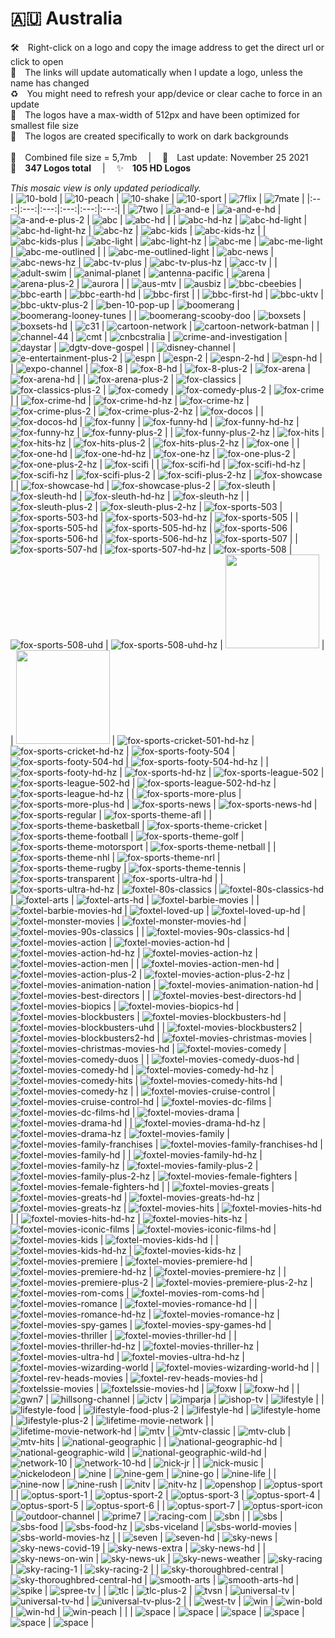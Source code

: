 🇦🇺 Australia
===============
🛠 Right-click on a logo and copy the image address to get the direct url or click to open  
🔗 The links will update automatically when I update a logo, unless the name has changed  
♻️ You might need to refresh your app/device or clear cache to force in an update  
📐 The logos have a max-width of 512px and have been optimized for smallest file size  
🖤 The logos are created specifically to work on dark backgrounds  
   
💾 Combined file size = 5,7mb  |  📅 Last update: November 25 2021  
🎨 __347 Logos total__  |  ✨ __105 HD Logos__
   
   
*This mosaic view is only updated periodically.*  
| ![10-bold] | ![10-peach] | ![10-shake] | ![10-sport] | ![7flix] | ![7mate] |
|:---:|:---:|:---:|:---:|:---:|:---:|
| ![7two] | ![a-and-e] | ![a-and-e-hd] | ![a-and-e-plus-2] | ![abc] | ![abc-hd] |
| ![abc-hd-hz] | ![abc-hd-light] | ![abc-hd-light-hz] | ![abc-hz] | ![abc-kids] | ![abc-kids-hz] |
| ![abc-kids-plus] | ![abc-light] | ![abc-light-hz] | ![abc-me] | ![abc-me-light] | ![abc-me-outlined] |
| ![abc-me-outlined-light] | ![abc-news] | ![abc-news-hz] | ![abc-tv-plus] | ![abc-tv-plus-hz] | ![acc-tv] |
| ![adult-swim] | ![animal-planet] | ![antenna-pacific] | ![arena] | ![arena-plus-2] | ![aurora] |
| ![aus-mtv] | ![ausbiz] | ![bbc-cbeebies] | ![bbc-earth] | ![bbc-earth-hd] | ![bbc-first] |
| ![bbc-first-hd] | ![bbc-uktv] | ![bbc-uktv-plus-2] | ![ben-10-pop-up] | ![boomerang] | ![boomerang-looney-tunes] |
| ![boomerang-scooby-doo] | ![boxsets] | ![boxsets-hd] | ![c31] | ![cartoon-network] | ![cartoon-network-batman] |
| ![channel-44] | ![cmt] | ![cnbcstralia] | ![crime-and-investigation] | ![daystar] | ![dgtv-dove-gospel] |
| ![disney-channel] | ![e-entertainment-plus-2] | ![espn] | ![espn-2] | ![espn-2-hd] | ![espn-hd] |
| ![expo-channel] | ![fox-8] | ![fox-8-hd] | ![fox-8-plus-2] | ![fox-arena] | ![fox-arena-hd] |
| ![fox-arena-plus-2] | ![fox-classics] | ![fox-classics-plus-2] | ![fox-comedy] | ![fox-comedy-plus-2] | ![fox-crime] |
| ![fox-crime-hd] | ![fox-crime-hd-hz] | ![fox-crime-hz] | ![fox-crime-plus-2] | ![fox-crime-plus-2-hz] | ![fox-docos] |
| ![fox-docos-hd] | ![fox-funny] | ![fox-funny-hd] | ![fox-funny-hd-hz] | ![fox-funny-hz] | ![fox-funny-plus-2] |
| ![fox-funny-plus-2-hz] | ![fox-hits] | ![fox-hits-hz] | ![fox-hits-plus-2] | ![fox-hits-plus-2-hz] | ![fox-one] |
| ![fox-one-hd] | ![fox-one-hd-hz] | ![fox-one-hz] | ![fox-one-plus-2] | ![fox-one-plus-2-hz] | ![fox-scifi] |
| ![fox-scifi-hd] | ![fox-scifi-hd-hz] | ![fox-scifi-hz] | ![fox-scifi-plus-2] | ![fox-scifi-plus-2-hz] | ![fox-showcase] |
| ![fox-showcase-hd] | ![fox-showcase-plus-2] | ![fox-sleuth] | ![fox-sleuth-hd] | ![fox-sleuth-hd-hz] | ![fox-sleuth-hz] |
| ![fox-sleuth-plus-2] | ![fox-sleuth-plus-2-hz] | ![fox-sports-503] | ![fox-sports-503-hd] | ![fox-sports-503-hd-hz] | ![fox-sports-505] |
| ![fox-sports-505-hd] | ![fox-sports-505-hd-hz] | ![fox-sports-506] | ![fox-sports-506-hd] | ![fox-sports-506-hd-hz] | ![fox-sports-507] |
| ![fox-sports-507-hd] | ![fox-sports-507-hd-hz] | ![fox-sports-508] | ![fox-sports-508-uhd] | ![fox-sports-508-uhd-hz] | <img src=https://raw.githubusercontent.com/cybertsotsi/tv/master/countries/australia/fox-sports-cricket-501-au.png height="150px"> |
| <img src=https://raw.githubusercontent.com/cybertsotsi/tv/master/countries/australia/fox-sports-cricket-501-hd-au.png height="150px"> | ![fox-sports-cricket-501-hd-hz] | ![fox-sports-cricket-hd-hz] | ![fox-sports-footy-504] | ![fox-sports-footy-504-hd] | ![fox-sports-footy-504-hd-hz] |
| ![fox-sports-footy-hd-hz] | ![fox-sports-hd-hz] | ![fox-sports-league-502] | ![fox-sports-league-502-hd] | ![fox-sports-league-502-hd-hz] | ![fox-sports-league-hd-hz] |
| ![fox-sports-more-plus] | ![fox-sports-more-plus-hd] | ![fox-sports-news] | ![fox-sports-news-hd] | ![fox-sports-regular] | ![fox-sports-theme-afl] |
| ![fox-sports-theme-basketball] | ![fox-sports-theme-cricket] | ![fox-sports-theme-football] | ![fox-sports-theme-golf] | ![fox-sports-theme-motorsport] | ![fox-sports-theme-netball] |
| ![fox-sports-theme-nhl] | ![fox-sports-theme-nrl] | ![fox-sports-theme-rugby] | ![fox-sports-theme-tennis] | ![fox-sports-transparent] | ![fox-sports-ultra-hd] |
| ![fox-sports-ultra-hd-hz] | ![foxtel-80s-classics] | ![foxtel-80s-classics-hd] | ![foxtel-arts] | ![foxtel-arts-hd] | ![foxtel-barbie-movies] |
| ![foxtel-barbie-movies-hd] | ![foxtel-loved-up] | ![foxtel-loved-up-hd] | ![foxtel-monster-movies] | ![foxtel-monster-movies-hd] | ![foxtel-movies-90s-classics] |
| ![foxtel-movies-90s-classics-hd] | ![foxtel-movies-action] | ![foxtel-movies-action-hd] | ![foxtel-movies-action-hd-hz] | ![foxtel-movies-action-hz] | ![foxtel-movies-action-men] |
| ![foxtel-movies-action-men-hd] | ![foxtel-movies-action-plus-2] | ![foxtel-movies-action-plus-2-hz] | ![foxtel-movies-animation-nation] | ![foxtel-movies-animation-nation-hd] | ![foxtel-movies-best-directors] |
| ![foxtel-movies-best-directors-hd] | ![foxtel-movies-biopics] | ![foxtel-movies-biopics-hd] | ![foxtel-movies-blockbusters] | ![foxtel-movies-blockbusters-hd] | ![foxtel-movies-blockbusters-uhd] |
| ![foxtel-movies-blockbusters2] | ![foxtel-movies-blockbusters2-hd] | ![foxtel-movies-christmas-movies] | ![foxtel-movies-christmas-movies-hd] | ![foxtel-movies-comedy] | ![foxtel-movies-comedy-duos] |
| ![foxtel-movies-comedy-duos-hd] | ![foxtel-movies-comedy-hd] | ![foxtel-movies-comedy-hd-hz] | ![foxtel-movies-comedy-hits] | ![foxtel-movies-comedy-hits-hd] | ![foxtel-movies-comedy-hz] |
| ![foxtel-movies-cruise-control] | ![foxtel-movies-cruise-control-hd] | ![foxtel-movies-dc-films] | ![foxtel-movies-dc-films-hd] | ![foxtel-movies-drama] | ![foxtel-movies-drama-hd] |
| ![foxtel-movies-drama-hd-hz] | ![foxtel-movies-drama-hz] | ![foxtel-movies-family] | ![foxtel-movies-family-franchises] | ![foxtel-movies-family-franchises-hd] | ![foxtel-movies-family-hd] |
| ![foxtel-movies-family-hd-hz] | ![foxtel-movies-family-hz] | ![foxtel-movies-family-plus-2] | ![foxtel-movies-family-plus-2-hz] | ![foxtel-movies-female-fighters] | ![foxtel-movies-female-fighters-hd] |
| ![foxtel-movies-greats] | ![foxtel-movies-greats-hd] | ![foxtel-movies-greats-hd-hz] | ![foxtel-movies-greats-hz] | ![foxtel-movies-hits] | ![foxtel-movies-hits-hd] |
| ![foxtel-movies-hits-hd-hz] | ![foxtel-movies-hits-hz] | ![foxtel-movies-iconic-films] | ![foxtel-movies-iconic-films-hd] | ![foxtel-movies-kids] | ![foxtel-movies-kids-hd] |
| ![foxtel-movies-kids-hd-hz] | ![foxtel-movies-kids-hz] | ![foxtel-movies-premiere] | ![foxtel-movies-premiere-hd] | ![foxtel-movies-premiere-hd-hz] | ![foxtel-movies-premiere-hz] |
| ![foxtel-movies-premiere-plus-2] | ![foxtel-movies-premiere-plus-2-hz] | ![foxtel-movies-rom-coms] | ![foxtel-movies-rom-coms-hd] | ![foxtel-movies-romance] | ![foxtel-movies-romance-hd] |
| ![foxtel-movies-romance-hd-hz] | ![foxtel-movies-romance-hz] | ![foxtel-movies-spy-games] | ![foxtel-movies-spy-games-hd] | ![foxtel-movies-thriller] | ![foxtel-movies-thriller-hd] |
| ![foxtel-movies-thriller-hd-hz] | ![foxtel-movies-thriller-hz] | ![foxtel-movies-ultra-hd] | ![foxtel-movies-ultra-hd-hz] | ![foxtel-movies-wizarding-world] | ![foxtel-movies-wizarding-world-hd] |
| ![foxtel-rev-heads-movies] | ![foxtel-rev-heads-movies-hd] | ![foxtelssie-movies] | ![foxtelssie-movies-hd] | ![foxw] | ![foxw-hd] |
| ![gwn7] | ![hillsong-channel] | ![ictv] | ![imparja] | ![ishop-tv] | ![lifestyle] |
| ![lifestyle-food] | ![lifestyle-food-plus-2] | ![lifestyle-hd] | ![lifestyle-home] | ![lifestyle-plus-2] | ![lifetime-movie-network] |
| ![lifetime-movie-network-hd] | ![mtv] | ![mtv-classic] | ![mtv-club] | ![mtv-hits] | ![national-geographic] |
| ![national-geographic-hd] | ![national-geographic-wild] | ![national-geographic-wild-hd] | ![network-10] | ![network-10-hd] | ![nick-jr] |
| ![nick-music] | ![nickelodeon] | ![nine] | ![nine-gem] | ![nine-go] | ![nine-life] |
| ![nine-now] | ![nine-rush] | ![nitv] | ![nitv-hz] | ![openshop] | ![optus-sport] |
| ![optus-sport-1] | ![optus-sport-2] | ![optus-sport-3] | ![optus-sport-4] | ![optus-sport-5] | ![optus-sport-6] |
| ![optus-sport-7] | ![optus-sport-icon] | ![outdoor-channel] | ![prime7] | ![racing-com] | ![sbn] |
| ![sbs] | ![sbs-food] | ![sbs-food-hz] | ![sbs-viceland] | ![sbs-world-movies] | ![sbs-world-movies-hz] |
| ![seven] | ![seven-hd] | ![sky-news] | ![sky-news-covid-19] | ![sky-news-extra] | ![sky-news-hd] |
| ![sky-news-on-win] | ![sky-news-uk] | ![sky-news-weather] | ![sky-racing] | ![sky-racing-1] | ![sky-racing-2] |
| ![sky-thoroughbred-central] | ![sky-thoroughbred-central-hd] | ![smooth-arts] | ![smooth-arts-hd] | ![spike] | ![spree-tv] |
| ![tlc] | ![tlc-plus-2] | ![tvsn] | ![universal-tv] | ![universal-tv-hd] | ![universal-tv-plus-2] |
| ![west-tv] | ![win] | ![win-bold] | ![win-hd] | ![win-peach] |  |
| ![space] | ![space] | ![space] | ![space] | ![space] | ![space] |

[10-bold]:https://raw.githubusercontent.com/cybertsotsi/tv/master/countries/australia/10-bold-au.png
[10-peach]:https://raw.githubusercontent.com/cybertsotsi/tv/master/countries/australia/10-peach-au.png
[10-shake]:https://raw.githubusercontent.com/cybertsotsi/tv/master/countries/australia/10-shake-au.png
[10-sport]:https://raw.githubusercontent.com/cybertsotsi/tv/master/countries/australia/10-sport-au.png
[7flix]:https://raw.githubusercontent.com/cybertsotsi/tv/master/countries/australia/7flix-au.png
[7mate]:https://raw.githubusercontent.com/cybertsotsi/tv/master/countries/australia/7mate-au.png
[7two]:https://raw.githubusercontent.com/cybertsotsi/tv/master/countries/australia/7two-au.png
[a-and-e]:https://raw.githubusercontent.com/cybertsotsi/tv/master/countries/australia/a-and-e-au.png
[a-and-e-hd]:https://raw.githubusercontent.com/cybertsotsi/tv/master/countries/australia/a-and-e-hd-au.png
[a-and-e-plus-2]:https://raw.githubusercontent.com/cybertsotsi/tv/master/countries/australia/a-and-e-plus-2-au.png
[abc]:https://raw.githubusercontent.com/cybertsotsi/tv/master/countries/australia/abc-au.png
[abc-hd]:https://raw.githubusercontent.com/cybertsotsi/tv/master/countries/australia/abc-hd-au.png
[abc-hd-hz]:https://raw.githubusercontent.com/cybertsotsi/tv/master/countries/australia/abc-hd-hz-au.png
[abc-hd-light]:https://raw.githubusercontent.com/cybertsotsi/tv/master/countries/australia/abc-hd-light-au.png
[abc-hd-light-hz]:https://raw.githubusercontent.com/cybertsotsi/tv/master/countries/australia/abc-hd-light-hz-au.png
[abc-hz]:https://raw.githubusercontent.com/cybertsotsi/tv/master/countries/australia/abc-hz-au.png
[abc-kids]:https://raw.githubusercontent.com/cybertsotsi/tv/master/countries/australia/abc-kids-au.png
[abc-kids-hz]:https://raw.githubusercontent.com/cybertsotsi/tv/master/countries/australia/abc-kids-hz-au.png
[abc-kids-plus]:https://raw.githubusercontent.com/cybertsotsi/tv/master/countries/australia/abc-kids-plus-au.png
[abc-light]:https://raw.githubusercontent.com/cybertsotsi/tv/master/countries/australia/abc-light-au.png
[abc-light-hz]:https://raw.githubusercontent.com/cybertsotsi/tv/master/countries/australia/abc-light-hz-au.png
[abc-me]:https://raw.githubusercontent.com/cybertsotsi/tv/master/countries/australia/abc-me-au.png
[abc-me-light]:https://raw.githubusercontent.com/cybertsotsi/tv/master/countries/australia/abc-me-light-au.png
[abc-me-outlined]:https://raw.githubusercontent.com/cybertsotsi/tv/master/countries/australia/abc-me-outlined-au.png
[abc-me-outlined-light]:https://raw.githubusercontent.com/cybertsotsi/tv/master/countries/australia/abc-me-outlined-light-au.png
[abc-news]:https://raw.githubusercontent.com/cybertsotsi/tv/master/countries/australia/abc-news-au.png
[abc-news-hz]:https://raw.githubusercontent.com/cybertsotsi/tv/master/countries/australia/abc-news-hz-au.png
[abc-tv-plus]:https://raw.githubusercontent.com/cybertsotsi/tv/master/countries/australia/abc-tv-plus-au.png
[abc-tv-plus-hz]:https://raw.githubusercontent.com/cybertsotsi/tv/master/countries/australia/abc-tv-plus-hz-au.png
[acc-tv]:https://raw.githubusercontent.com/cybertsotsi/tv/master/countries/australia/acc-tv-au.png
[adult-swim]:https://raw.githubusercontent.com/cybertsotsi/tv/master/countries/australia/adult-swim-au.png
[animal-planet]:https://raw.githubusercontent.com/cybertsotsi/tv/master/countries/australia/animal-planet-au.png
[antenna-pacific]:https://raw.githubusercontent.com/cybertsotsi/tv/master/countries/australia/antenna-pacific-au.png
[arena]:https://raw.githubusercontent.com/cybertsotsi/tv/master/countries/australia/arena-au.png
[arena-plus-2]:https://raw.githubusercontent.com/cybertsotsi/tv/master/countries/australia/arena-plus-2-au.png
[aurora]:https://raw.githubusercontent.com/cybertsotsi/tv/master/countries/australia/aurora-au.png
[aus-mtv]:https://raw.githubusercontent.com/cybertsotsi/tv/master/countries/australia/aus-mtv-au.png
[ausbiz]:https://raw.githubusercontent.com/cybertsotsi/tv/master/countries/australia/ausbiz-au.png
[bbc-cbeebies]:https://raw.githubusercontent.com/cybertsotsi/tv/master/countries/australia/bbc-cbeebies-au.png
[bbc-earth]:https://raw.githubusercontent.com/cybertsotsi/tv/master/countries/australia/bbc-earth-au.png
[bbc-earth-hd]:https://raw.githubusercontent.com/cybertsotsi/tv/master/countries/australia/bbc-earth-hd-au.png
[bbc-first]:https://raw.githubusercontent.com/cybertsotsi/tv/master/countries/australia/bbc-first-au.png
[bbc-first-hd]:https://raw.githubusercontent.com/cybertsotsi/tv/master/countries/australia/bbc-first-hd-au.png
[bbc-uktv]:https://raw.githubusercontent.com/cybertsotsi/tv/master/countries/australia/bbc-uktv-au.png
[bbc-uktv-plus-2]:https://raw.githubusercontent.com/cybertsotsi/tv/master/countries/australia/bbc-uktv-plus-2-au.png
[ben-10-pop-up]:https://raw.githubusercontent.com/cybertsotsi/tv/master/countries/australia/ben-10-pop-up-au.png
[boomerang]:https://raw.githubusercontent.com/cybertsotsi/tv/master/countries/australia/boomerang-au.png
[boomerang-looney-tunes]:https://raw.githubusercontent.com/cybertsotsi/tv/master/countries/australia/boomerang-looney-tunes-au.png
[boomerang-scooby-doo]:https://raw.githubusercontent.com/cybertsotsi/tv/master/countries/australia/boomerang-scooby-doo-au.png
[boxsets]:https://raw.githubusercontent.com/cybertsotsi/tv/master/countries/australia/boxsets-au.png
[boxsets-hd]:https://raw.githubusercontent.com/cybertsotsi/tv/master/countries/australia/boxsets-hd-au.png
[c31]:https://raw.githubusercontent.com/cybertsotsi/tv/master/countries/australia/c31-au.png
[cartoon-network]:https://raw.githubusercontent.com/cybertsotsi/tv/master/countries/australia/cartoon-network-au.png
[cartoon-network-batman]:https://raw.githubusercontent.com/cybertsotsi/tv/master/countries/australia/cartoon-network-batman-au.png
[channel-44]:https://raw.githubusercontent.com/cybertsotsi/tv/master/countries/australia/channel-44-au.png
[cmt]:https://raw.githubusercontent.com/cybertsotsi/tv/master/countries/australia/cmt-au.png
[cnbcstralia]:https://raw.githubusercontent.com/cybertsotsi/tv/master/countries/australia/cnbc-australia-au.png
[crime-and-investigation]:https://raw.githubusercontent.com/cybertsotsi/tv/master/countries/australia/crime-and-investigation-au.png
[daystar]:https://raw.githubusercontent.com/cybertsotsi/tv/master/countries/australia/daystar-au.png
[dgtv-dove-gospel]:https://raw.githubusercontent.com/cybertsotsi/tv/master/countries/australia/dgtv-dove-gospel-au.png
[disney-channel]:https://raw.githubusercontent.com/cybertsotsi/tv/master/countries/australia/disney-channel-au.png
[e-entertainment-plus-2]:https://raw.githubusercontent.com/cybertsotsi/tv/master/countries/australia/e-entertainment-plus-2-au.png
[espn]:https://raw.githubusercontent.com/cybertsotsi/tv/master/countries/australia/espn-au.png
[espn-2]:https://raw.githubusercontent.com/cybertsotsi/tv/master/countries/australia/espn-2-au.png
[espn-2-hd]:https://raw.githubusercontent.com/cybertsotsi/tv/master/countries/australia/espn-2-hd-au.png
[espn-hd]:https://raw.githubusercontent.com/cybertsotsi/tv/master/countries/australia/espn-hd-au.png
[expo-channel]:https://raw.githubusercontent.com/cybertsotsi/tv/master/countries/australia/expo-channel-au.png
[fox-8]:https://raw.githubusercontent.com/cybertsotsi/tv/master/countries/australia/fox-8-au.png
[fox-8-hd]:https://raw.githubusercontent.com/cybertsotsi/tv/master/countries/australia/fox-8-hd-au.png
[fox-8-plus-2]:https://raw.githubusercontent.com/cybertsotsi/tv/master/countries/australia/fox-8-plus-2-au.png
[fox-arena]:https://raw.githubusercontent.com/cybertsotsi/tv/master/countries/australia/fox-arena-au.png
[fox-arena-hd]:https://raw.githubusercontent.com/cybertsotsi/tv/master/countries/australia/fox-arena-hd-au.png
[fox-arena-plus-2]:https://raw.githubusercontent.com/cybertsotsi/tv/master/countries/australia/fox-arena-plus-2-au.png
[fox-classics]:https://raw.githubusercontent.com/cybertsotsi/tv/master/countries/australia/fox-classics-au.png
[fox-classics-plus-2]:https://raw.githubusercontent.com/cybertsotsi/tv/master/countries/australia/fox-classics-plus-2-au.png
[fox-comedy]:https://raw.githubusercontent.com/cybertsotsi/tv/master/countries/australia/fox-comedy-au.png
[fox-comedy-plus-2]:https://raw.githubusercontent.com/cybertsotsi/tv/master/countries/australia/fox-comedy-plus-2-au.png
[fox-crime]:https://raw.githubusercontent.com/cybertsotsi/tv/master/countries/australia/fox-crime-au.png
[fox-crime-hd]:https://raw.githubusercontent.com/cybertsotsi/tv/master/countries/australia/fox-crime-hd-au.png
[fox-crime-hd-hz]:https://raw.githubusercontent.com/cybertsotsi/tv/master/countries/australia/fox-crime-hd-hz-au.png
[fox-crime-hz]:https://raw.githubusercontent.com/cybertsotsi/tv/master/countries/australia/fox-crime-hz-au.png
[fox-crime-plus-2]:https://raw.githubusercontent.com/cybertsotsi/tv/master/countries/australia/fox-crime-plus-2-au.png
[fox-crime-plus-2-hz]:https://raw.githubusercontent.com/cybertsotsi/tv/master/countries/australia/fox-crime-plus-2-hz-au.png
[fox-docos]:https://raw.githubusercontent.com/cybertsotsi/tv/master/countries/australia/fox-docos-au.png
[fox-docos-hd]:https://raw.githubusercontent.com/cybertsotsi/tv/master/countries/australia/fox-docos-hd-au.png
[fox-funny]:https://raw.githubusercontent.com/cybertsotsi/tv/master/countries/australia/fox-funny-au.png
[fox-funny-hd]:https://raw.githubusercontent.com/cybertsotsi/tv/master/countries/australia/fox-funny-hd-au.png
[fox-funny-hd-hz]:https://raw.githubusercontent.com/cybertsotsi/tv/master/countries/australia/fox-funny-hd-hz-au.png
[fox-funny-hz]:https://raw.githubusercontent.com/cybertsotsi/tv/master/countries/australia/fox-funny-hz-au.png
[fox-funny-plus-2]:https://raw.githubusercontent.com/cybertsotsi/tv/master/countries/australia/fox-funny-plus-2-au.png
[fox-funny-plus-2-hz]:https://raw.githubusercontent.com/cybertsotsi/tv/master/countries/australia/fox-funny-plus-2-hz-au.png
[fox-hits]:https://raw.githubusercontent.com/cybertsotsi/tv/master/countries/australia/fox-hits-au.png
[fox-hits-hz]:https://raw.githubusercontent.com/cybertsotsi/tv/master/countries/australia/fox-hits-hz-au.png
[fox-hits-plus-2]:https://raw.githubusercontent.com/cybertsotsi/tv/master/countries/australia/fox-hits-plus-2-au.png
[fox-hits-plus-2-hz]:https://raw.githubusercontent.com/cybertsotsi/tv/master/countries/australia/fox-hits-plus-2-hz-au.png
[fox-one]:https://raw.githubusercontent.com/cybertsotsi/tv/master/countries/australia/fox-one-au.png
[fox-one-hd]:https://raw.githubusercontent.com/cybertsotsi/tv/master/countries/australia/fox-one-hd-au.png
[fox-one-hd-hz]:https://raw.githubusercontent.com/cybertsotsi/tv/master/countries/australia/fox-one-hd-hz-au.png
[fox-one-hz]:https://raw.githubusercontent.com/cybertsotsi/tv/master/countries/australia/fox-one-hz-au.png
[fox-one-plus-2]:https://raw.githubusercontent.com/cybertsotsi/tv/master/countries/australia/fox-one-plus-2-au.png
[fox-one-plus-2-hz]:https://raw.githubusercontent.com/cybertsotsi/tv/master/countries/australia/fox-one-plus-2-hz-au.png
[fox-scifi]:https://raw.githubusercontent.com/cybertsotsi/tv/master/countries/australia/fox-scifi-au.png
[fox-scifi-hd]:https://raw.githubusercontent.com/cybertsotsi/tv/master/countries/australia/fox-scifi-hd-au.png
[fox-scifi-hd-hz]:https://raw.githubusercontent.com/cybertsotsi/tv/master/countries/australia/fox-scifi-hd-hz-au.png
[fox-scifi-hz]:https://raw.githubusercontent.com/cybertsotsi/tv/master/countries/australia/fox-scifi-hz-au.png
[fox-scifi-plus-2]:https://raw.githubusercontent.com/cybertsotsi/tv/master/countries/australia/fox-scifi-plus-2-au.png
[fox-scifi-plus-2-hz]:https://raw.githubusercontent.com/cybertsotsi/tv/master/countries/australia/fox-scifi-plus-2-hz-au.png
[fox-showcase]:https://raw.githubusercontent.com/cybertsotsi/tv/master/countries/australia/fox-showcase-au.png
[fox-showcase-hd]:https://raw.githubusercontent.com/cybertsotsi/tv/master/countries/australia/fox-showcase-hd-au.png
[fox-showcase-plus-2]:https://raw.githubusercontent.com/cybertsotsi/tv/master/countries/australia/fox-showcase-plus-2-au.png
[fox-sleuth]:https://raw.githubusercontent.com/cybertsotsi/tv/master/countries/australia/fox-sleuth-au.png
[fox-sleuth-hd]:https://raw.githubusercontent.com/cybertsotsi/tv/master/countries/australia/fox-sleuth-hd-au.png
[fox-sleuth-hd-hz]:https://raw.githubusercontent.com/cybertsotsi/tv/master/countries/australia/fox-sleuth-hd-hz-au.png
[fox-sleuth-hz]:https://raw.githubusercontent.com/cybertsotsi/tv/master/countries/australia/fox-sleuth-hz-au.png
[fox-sleuth-plus-2]:https://raw.githubusercontent.com/cybertsotsi/tv/master/countries/australia/fox-sleuth-plus-2-au.png
[fox-sleuth-plus-2-hz]:https://raw.githubusercontent.com/cybertsotsi/tv/master/countries/australia/fox-sleuth-plus-2-hz-au.png
[fox-sports-503]:https://raw.githubusercontent.com/cybertsotsi/tv/master/countries/australia/fox-sports-503-au.png
[fox-sports-503-hd]:https://raw.githubusercontent.com/cybertsotsi/tv/master/countries/australia/fox-sports-503-hd-au.png
[fox-sports-503-hd-hz]:https://raw.githubusercontent.com/cybertsotsi/tv/master/countries/australia/fox-sports-503-hd-hz-au.png
[fox-sports-505]:https://raw.githubusercontent.com/cybertsotsi/tv/master/countries/australia/fox-sports-505-au.png
[fox-sports-505-hd]:https://raw.githubusercontent.com/cybertsotsi/tv/master/countries/australia/fox-sports-505-hd-au.png
[fox-sports-505-hd-hz]:https://raw.githubusercontent.com/cybertsotsi/tv/master/countries/australia/fox-sports-505-hd-hz-au.png
[fox-sports-506]:https://raw.githubusercontent.com/cybertsotsi/tv/master/countries/australia/fox-sports-506-au.png
[fox-sports-506-hd]:https://raw.githubusercontent.com/cybertsotsi/tv/master/countries/australia/fox-sports-506-hd-au.png
[fox-sports-506-hd-hz]:https://raw.githubusercontent.com/cybertsotsi/tv/master/countries/australia/fox-sports-506-hd-hz-au.png
[fox-sports-507]:https://raw.githubusercontent.com/cybertsotsi/tv/master/countries/australia/fox-sports-507-au.png
[fox-sports-507-hd]:https://raw.githubusercontent.com/cybertsotsi/tv/master/countries/australia/fox-sports-507-hd-au.png
[fox-sports-507-hd-hz]:https://raw.githubusercontent.com/cybertsotsi/tv/master/countries/australia/fox-sports-507-hd-hz-au.png
[fox-sports-508]:https://raw.githubusercontent.com/cybertsotsi/tv/master/countries/australia/fox-sports-508-au.png
[fox-sports-508-uhd]:https://raw.githubusercontent.com/cybertsotsi/tv/master/countries/australia/fox-sports-508-uhd-au.png
[fox-sports-508-uhd-hz]:https://raw.githubusercontent.com/cybertsotsi/tv/master/countries/australia/fox-sports-508-uhd-hz-au.png
[fox-sports-cricket-501]:https://raw.githubusercontent.com/cybertsotsi/tv/master/countries/australia/fox-sports-cricket-501-au.png
[fox-sports-cricket-501-hd]:https://raw.githubusercontent.com/cybertsotsi/tv/master/countries/australia/fox-sports-cricket-501-hd-au.png
[fox-sports-cricket-501-hd-hz]:https://raw.githubusercontent.com/cybertsotsi/tv/master/countries/australia/fox-sports-cricket-501-hd-hz-au.png
[fox-sports-cricket-hd-hz]:https://raw.githubusercontent.com/cybertsotsi/tv/master/countries/australia/fox-sports-cricket-hd-hz-au.png
[fox-sports-footy-504]:https://raw.githubusercontent.com/cybertsotsi/tv/master/countries/australia/fox-sports-footy-504-au.png
[fox-sports-footy-504-hd]:https://raw.githubusercontent.com/cybertsotsi/tv/master/countries/australia/fox-sports-footy-504-hd-au.png
[fox-sports-footy-504-hd-hz]:https://raw.githubusercontent.com/cybertsotsi/tv/master/countries/australia/fox-sports-footy-504-hd-hz-au.png
[fox-sports-footy-hd-hz]:https://raw.githubusercontent.com/cybertsotsi/tv/master/countries/australia/fox-sports-footy-hd-hz-au.png
[fox-sports-hd-hz]:https://raw.githubusercontent.com/cybertsotsi/tv/master/countries/australia/fox-sports-hd-hz-au.png
[fox-sports-league-502]:https://raw.githubusercontent.com/cybertsotsi/tv/master/countries/australia/fox-sports-league-502-au.png
[fox-sports-league-502-hd]:https://raw.githubusercontent.com/cybertsotsi/tv/master/countries/australia/fox-sports-league-502-hd-au.png
[fox-sports-league-502-hd-hz]:https://raw.githubusercontent.com/cybertsotsi/tv/master/countries/australia/fox-sports-league-502-hd-hz-au.png
[fox-sports-league-hd-hz]:https://raw.githubusercontent.com/cybertsotsi/tv/master/countries/australia/fox-sports-league-hd-hz-au.png
[fox-sports-more-plus]:https://raw.githubusercontent.com/cybertsotsi/tv/master/countries/australia/fox-sports-more-plus-au.png
[fox-sports-more-plus-hd]:https://raw.githubusercontent.com/cybertsotsi/tv/master/countries/australia/fox-sports-more-plus-hd-au.png
[fox-sports-news]:https://raw.githubusercontent.com/cybertsotsi/tv/master/countries/australia/fox-sports-news-au.png
[fox-sports-news-hd]:https://raw.githubusercontent.com/cybertsotsi/tv/master/countries/australia/fox-sports-news-hd-au.png
[fox-sports-regular]:https://raw.githubusercontent.com/cybertsotsi/tv/master/countries/australia/fox-sports-regular-au.png
[fox-sports-theme-afl]:https://raw.githubusercontent.com/cybertsotsi/tv/master/countries/australia/fox-sports-theme-afl-au.png
[fox-sports-theme-basketball]:https://raw.githubusercontent.com/cybertsotsi/tv/master/countries/australia/fox-sports-theme-basketball-au.png
[fox-sports-theme-cricket]:https://raw.githubusercontent.com/cybertsotsi/tv/master/countries/australia/fox-sports-theme-cricket-au.png
[fox-sports-theme-football]:https://raw.githubusercontent.com/cybertsotsi/tv/master/countries/australia/fox-sports-theme-football-au.png
[fox-sports-theme-golf]:https://raw.githubusercontent.com/cybertsotsi/tv/master/countries/australia/fox-sports-theme-golf-au.png
[fox-sports-theme-motorsport]:https://raw.githubusercontent.com/cybertsotsi/tv/master/countries/australia/fox-sports-theme-motorsport-au.png
[fox-sports-theme-netball]:https://raw.githubusercontent.com/cybertsotsi/tv/master/countries/australia/fox-sports-theme-netball-au.png
[fox-sports-theme-nhl]:https://raw.githubusercontent.com/cybertsotsi/tv/master/countries/australia/fox-sports-theme-nhl-au.png
[fox-sports-theme-nrl]:https://raw.githubusercontent.com/cybertsotsi/tv/master/countries/australia/fox-sports-theme-nrl-au.png
[fox-sports-theme-rugby]:https://raw.githubusercontent.com/cybertsotsi/tv/master/countries/australia/fox-sports-theme-rugby-au.png
[fox-sports-theme-tennis]:https://raw.githubusercontent.com/cybertsotsi/tv/master/countries/australia/fox-sports-theme-tennis-au.png
[fox-sports-transparent]:https://raw.githubusercontent.com/cybertsotsi/tv/master/countries/australia/fox-sports-transparent-au.png
[fox-sports-ultra-hd]:https://raw.githubusercontent.com/cybertsotsi/tv/master/countries/australia/fox-sports-ultra-hd-au.png
[fox-sports-ultra-hd-hz]:https://raw.githubusercontent.com/cybertsotsi/tv/master/countries/australia/fox-sports-ultra-hd-hz-au.png
[foxtel-80s-classics]:https://raw.githubusercontent.com/cybertsotsi/tv/master/countries/australia/foxtel-movies/foxtel-80s-classics-au.png
[foxtel-80s-classics-hd]:https://raw.githubusercontent.com/cybertsotsi/tv/master/countries/australia/foxtel-movies/foxtel-80s-classics-hd-au.png
[foxtel-arts]:https://raw.githubusercontent.com/cybertsotsi/tv/master/countries/australia/foxtel-arts-au.png
[foxtel-arts-hd]:https://raw.githubusercontent.com/cybertsotsi/tv/master/countries/australia/foxtel-arts-hd-au.png
[foxtel-barbie-movies]:https://raw.githubusercontent.com/cybertsotsi/tv/master/countries/australia/foxtel-movies/foxtel-barbie-movies-au.png
[foxtel-barbie-movies-hd]:https://raw.githubusercontent.com/cybertsotsi/tv/master/countries/australia/foxtel-movies/foxtel-barbie-movies-hd-au.png
[foxtel-loved-up]:https://raw.githubusercontent.com/cybertsotsi/tv/master/countries/australia/foxtel-movies/foxtel-loved-up-au.png
[foxtel-loved-up-hd]:https://raw.githubusercontent.com/cybertsotsi/tv/master/countries/australia/foxtel-movies/foxtel-loved-up-hd-au.png
[foxtel-monster-movies]:https://raw.githubusercontent.com/cybertsotsi/tv/master/countries/australia/foxtel-movies/foxtel-monster-movies-au.png
[foxtel-monster-movies-hd]:https://raw.githubusercontent.com/cybertsotsi/tv/master/countries/australia/foxtel-movies/foxtel-monster-movies-hd-au.png
[foxtel-movies-90s-classics]:https://raw.githubusercontent.com/cybertsotsi/tv/master/countries/australia/foxtel-movies/foxtel-movies-90s-classics-au.png
[foxtel-movies-90s-classics-hd]:https://raw.githubusercontent.com/cybertsotsi/tv/master/countries/australia/foxtel-movies/foxtel-movies-90s-classics-hd-au.png
[foxtel-movies-action]:https://raw.githubusercontent.com/cybertsotsi/tv/master/countries/australia/foxtel-movies/foxtel-movies-action-au.png
[foxtel-movies-action-hd]:https://raw.githubusercontent.com/cybertsotsi/tv/master/countries/australia/foxtel-movies/foxtel-movies-action-hd-au.png
[foxtel-movies-action-hd-hz]:https://raw.githubusercontent.com/cybertsotsi/tv/master/countries/australia/foxtel-movies/foxtel-movies-action-hd-hz-au.png
[foxtel-movies-action-hz]:https://raw.githubusercontent.com/cybertsotsi/tv/master/countries/australia/foxtel-movies/foxtel-movies-action-hz-au.png
[foxtel-movies-action-men]:https://raw.githubusercontent.com/cybertsotsi/tv/master/countries/australia/foxtel-movies/foxtel-movies-action-men-au.png
[foxtel-movies-action-men-hd]:https://raw.githubusercontent.com/cybertsotsi/tv/master/countries/australia/foxtel-movies/foxtel-movies-action-men-hd-au.png
[foxtel-movies-action-plus-2]:https://raw.githubusercontent.com/cybertsotsi/tv/master/countries/australia/foxtel-movies/foxtel-movies-action-plus-2-au.png
[foxtel-movies-action-plus-2-hz]:https://raw.githubusercontent.com/cybertsotsi/tv/master/countries/australia/foxtel-movies/foxtel-movies-action-plus-2-hz-au.png
[foxtel-movies-animation-nation]:https://raw.githubusercontent.com/cybertsotsi/tv/master/countries/australia/foxtel-movies/foxtel-movies-animation-nation-au.png
[foxtel-movies-animation-nation-hd]:https://raw.githubusercontent.com/cybertsotsi/tv/master/countries/australia/foxtel-movies/foxtel-movies-animation-nation-hd-au.png
[foxtel-movies-best-directors]:https://raw.githubusercontent.com/cybertsotsi/tv/master/countries/australia/foxtel-movies/foxtel-movies-best-directors-au.png
[foxtel-movies-best-directors-hd]:https://raw.githubusercontent.com/cybertsotsi/tv/master/countries/australia/foxtel-movies/foxtel-movies-best-directors-hd-au.png
[foxtel-movies-biopics]:https://raw.githubusercontent.com/cybertsotsi/tv/master/countries/australia/foxtel-movies/foxtel-movies-biopics-au.png
[foxtel-movies-biopics-hd]:https://raw.githubusercontent.com/cybertsotsi/tv/master/countries/australia/foxtel-movies/foxtel-movies-biopics-hd-au.png
[foxtel-movies-blockbusters]:https://raw.githubusercontent.com/cybertsotsi/tv/master/countries/australia/foxtel-movies/foxtel-movies-blockbusters-au.png
[foxtel-movies-blockbusters-hd]:https://raw.githubusercontent.com/cybertsotsi/tv/master/countries/australia/foxtel-movies/foxtel-movies-blockbusters-hd-au.png
[foxtel-movies-blockbusters-uhd]:https://raw.githubusercontent.com/cybertsotsi/tv/master/countries/australia/foxtel-movies/foxtel-movies-blockbusters-uhd-au.png
[foxtel-movies-blockbusters2]:https://raw.githubusercontent.com/cybertsotsi/tv/master/countries/australia/foxtel-movies/foxtel-movies-blockbusters2-au.png
[foxtel-movies-blockbusters2-hd]:https://raw.githubusercontent.com/cybertsotsi/tv/master/countries/australia/foxtel-movies/foxtel-movies-blockbusters2-hd-au.png
[foxtel-movies-christmas-movies]:https://raw.githubusercontent.com/cybertsotsi/tv/master/countries/australia/foxtel-movies/foxtel-movies-christmas-movies-au.png
[foxtel-movies-christmas-movies-hd]:https://raw.githubusercontent.com/cybertsotsi/tv/master/countries/australia/foxtel-movies/foxtel-movies-christmas-movies-hd-au.png
[foxtel-movies-comedy]:https://raw.githubusercontent.com/cybertsotsi/tv/master/countries/australia/foxtel-movies/foxtel-movies-comedy-au.png
[foxtel-movies-comedy-duos]:https://raw.githubusercontent.com/cybertsotsi/tv/master/countries/australia/foxtel-movies/foxtel-movies-comedy-duos-au.png
[foxtel-movies-comedy-duos-hd]:https://raw.githubusercontent.com/cybertsotsi/tv/master/countries/australia/foxtel-movies/foxtel-movies-comedy-duos-hd-au.png
[foxtel-movies-comedy-hd]:https://raw.githubusercontent.com/cybertsotsi/tv/master/countries/australia/foxtel-movies/foxtel-movies-comedy-hd-au.png
[foxtel-movies-comedy-hd-hz]:https://raw.githubusercontent.com/cybertsotsi/tv/master/countries/australia/foxtel-movies/foxtel-movies-comedy-hd-hz-au.png
[foxtel-movies-comedy-hits]:https://raw.githubusercontent.com/cybertsotsi/tv/master/countries/australia/foxtel-movies/foxtel-movies-comedy-hits-au.png
[foxtel-movies-comedy-hits-hd]:https://raw.githubusercontent.com/cybertsotsi/tv/master/countries/australia/foxtel-movies/foxtel-movies-comedy-hits-hd-au.png
[foxtel-movies-comedy-hz]:https://raw.githubusercontent.com/cybertsotsi/tv/master/countries/australia/foxtel-movies/foxtel-movies-comedy-hz-au.png
[foxtel-movies-cruise-control]:https://raw.githubusercontent.com/cybertsotsi/tv/master/countries/australia/foxtel-movies/foxtel-movies-cruise-control-au.png
[foxtel-movies-cruise-control-hd]:https://raw.githubusercontent.com/cybertsotsi/tv/master/countries/australia/foxtel-movies/foxtel-movies-cruise-control-hd-au.png
[foxtel-movies-dc-films]:https://raw.githubusercontent.com/cybertsotsi/tv/master/countries/australia/foxtel-movies/foxtel-movies-dc-films-au.png
[foxtel-movies-dc-films-hd]:https://raw.githubusercontent.com/cybertsotsi/tv/master/countries/australia/foxtel-movies/foxtel-movies-dc-films-hd-au.png
[foxtel-movies-drama]:https://raw.githubusercontent.com/cybertsotsi/tv/master/countries/australia/foxtel-movies/foxtel-movies-drama-au.png
[foxtel-movies-drama-hd]:https://raw.githubusercontent.com/cybertsotsi/tv/master/countries/australia/foxtel-movies/foxtel-movies-drama-hd-au.png
[foxtel-movies-drama-hd-hz]:https://raw.githubusercontent.com/cybertsotsi/tv/master/countries/australia/foxtel-movies/foxtel-movies-drama-hd-hz-au.png
[foxtel-movies-drama-hz]:https://raw.githubusercontent.com/cybertsotsi/tv/master/countries/australia/foxtel-movies/foxtel-movies-drama-hz-au.png
[foxtel-movies-family]:https://raw.githubusercontent.com/cybertsotsi/tv/master/countries/australia/foxtel-movies/foxtel-movies-family-au.png
[foxtel-movies-family-franchises]:https://raw.githubusercontent.com/cybertsotsi/tv/master/countries/australia/foxtel-movies/foxtel-movies-family-franchises-au.png
[foxtel-movies-family-franchises-hd]:https://raw.githubusercontent.com/cybertsotsi/tv/master/countries/australia/foxtel-movies/foxtel-movies-family-franchises-hd-au.png
[foxtel-movies-family-hd]:https://raw.githubusercontent.com/cybertsotsi/tv/master/countries/australia/foxtel-movies/foxtel-movies-family-hd-au.png
[foxtel-movies-family-hd-hz]:https://raw.githubusercontent.com/cybertsotsi/tv/master/countries/australia/foxtel-movies/foxtel-movies-family-hd-hz-au.png
[foxtel-movies-family-hz]:https://raw.githubusercontent.com/cybertsotsi/tv/master/countries/australia/foxtel-movies/foxtel-movies-family-hz-au.png
[foxtel-movies-family-plus-2]:https://raw.githubusercontent.com/cybertsotsi/tv/master/countries/australia/foxtel-movies/foxtel-movies-family-plus-2-au.png
[foxtel-movies-family-plus-2-hz]:https://raw.githubusercontent.com/cybertsotsi/tv/master/countries/australia/foxtel-movies/foxtel-movies-family-plus-2-hz-au.png
[foxtel-movies-female-fighters]:https://raw.githubusercontent.com/cybertsotsi/tv/master/countries/australia/foxtel-movies/foxtel-movies-female-fighters-au.png
[foxtel-movies-female-fighters-hd]:https://raw.githubusercontent.com/cybertsotsi/tv/master/countries/australia/foxtel-movies/foxtel-movies-female-fighters-hd-au.png
[foxtel-movies-greats]:https://raw.githubusercontent.com/cybertsotsi/tv/master/countries/australia/foxtel-movies/foxtel-movies-greats-au.png
[foxtel-movies-greats-hd]:https://raw.githubusercontent.com/cybertsotsi/tv/master/countries/australia/foxtel-movies/foxtel-movies-greats-hd-au.png
[foxtel-movies-greats-hd-hz]:https://raw.githubusercontent.com/cybertsotsi/tv/master/countries/australia/foxtel-movies/foxtel-movies-greats-hd-hz-au.png
[foxtel-movies-greats-hz]:https://raw.githubusercontent.com/cybertsotsi/tv/master/countries/australia/foxtel-movies/foxtel-movies-greats-hz-au.png
[foxtel-movies-hits]:https://raw.githubusercontent.com/cybertsotsi/tv/master/countries/australia/foxtel-movies/foxtel-movies-hits-au.png
[foxtel-movies-hits-hd]:https://raw.githubusercontent.com/cybertsotsi/tv/master/countries/australia/foxtel-movies/foxtel-movies-hits-hd-au.png
[foxtel-movies-hits-hd-hz]:https://raw.githubusercontent.com/cybertsotsi/tv/master/countries/australia/foxtel-movies/foxtel-movies-hits-hd-hz-au.png
[foxtel-movies-hits-hz]:https://raw.githubusercontent.com/cybertsotsi/tv/master/countries/australia/foxtel-movies/foxtel-movies-hits-hz-au.png
[foxtel-movies-iconic-films]:https://raw.githubusercontent.com/cybertsotsi/tv/master/countries/australia/foxtel-movies/foxtel-movies-iconic-films-au.png
[foxtel-movies-iconic-films-hd]:https://raw.githubusercontent.com/cybertsotsi/tv/master/countries/australia/foxtel-movies/foxtel-movies-iconic-films-hd-au.png
[foxtel-movies-kids]:https://raw.githubusercontent.com/cybertsotsi/tv/master/countries/australia/foxtel-movies/foxtel-movies-kids-au.png
[foxtel-movies-kids-hd]:https://raw.githubusercontent.com/cybertsotsi/tv/master/countries/australia/foxtel-movies/foxtel-movies-kids-hd-au.png
[foxtel-movies-kids-hd-hz]:https://raw.githubusercontent.com/cybertsotsi/tv/master/countries/australia/foxtel-movies/foxtel-movies-kids-hd-hz-au.png
[foxtel-movies-kids-hz]:https://raw.githubusercontent.com/cybertsotsi/tv/master/countries/australia/foxtel-movies/foxtel-movies-kids-hz-au.png
[foxtel-movies-premiere]:https://raw.githubusercontent.com/cybertsotsi/tv/master/countries/australia/foxtel-movies/foxtel-movies-premiere-au.png
[foxtel-movies-premiere-hd]:https://raw.githubusercontent.com/cybertsotsi/tv/master/countries/australia/foxtel-movies/foxtel-movies-premiere-hd-au.png
[foxtel-movies-premiere-hd-hz]:https://raw.githubusercontent.com/cybertsotsi/tv/master/countries/australia/foxtel-movies/foxtel-movies-premiere-hd-hz-au.png
[foxtel-movies-premiere-hz]:https://raw.githubusercontent.com/cybertsotsi/tv/master/countries/australia/foxtel-movies/foxtel-movies-premiere-hz-au.png
[foxtel-movies-premiere-plus-2]:https://raw.githubusercontent.com/cybertsotsi/tv/master/countries/australia/foxtel-movies/foxtel-movies-premiere-plus-2-au.png
[foxtel-movies-premiere-plus-2-hz]:https://raw.githubusercontent.com/cybertsotsi/tv/master/countries/australia/foxtel-movies/foxtel-movies-premiere-plus-2-hz-au.png
[foxtel-movies-rom-coms]:https://raw.githubusercontent.com/cybertsotsi/tv/master/countries/australia/foxtel-movies/foxtel-movies-rom-coms-au.png
[foxtel-movies-rom-coms-hd]:https://raw.githubusercontent.com/cybertsotsi/tv/master/countries/australia/foxtel-movies/foxtel-movies-rom-coms-hd-au.png
[foxtel-movies-romance]:https://raw.githubusercontent.com/cybertsotsi/tv/master/countries/australia/foxtel-movies/foxtel-movies-romance-au.png
[foxtel-movies-romance-hd]:https://raw.githubusercontent.com/cybertsotsi/tv/master/countries/australia/foxtel-movies/foxtel-movies-romance-hd-au.png
[foxtel-movies-romance-hd-hz]:https://raw.githubusercontent.com/cybertsotsi/tv/master/countries/australia/foxtel-movies/foxtel-movies-romance-hd-hz-au.png
[foxtel-movies-romance-hz]:https://raw.githubusercontent.com/cybertsotsi/tv/master/countries/australia/foxtel-movies/foxtel-movies-romance-hz-au.png
[foxtel-movies-spy-games]:https://raw.githubusercontent.com/cybertsotsi/tv/master/countries/australia/foxtel-movies/foxtel-movies-spy-games-au.png
[foxtel-movies-spy-games-hd]:https://raw.githubusercontent.com/cybertsotsi/tv/master/countries/australia/foxtel-movies/foxtel-movies-spy-games-hd-au.png
[foxtel-movies-thriller]:https://raw.githubusercontent.com/cybertsotsi/tv/master/countries/australia/foxtel-movies/foxtel-movies-thriller-au.png
[foxtel-movies-thriller-hd]:https://raw.githubusercontent.com/cybertsotsi/tv/master/countries/australia/foxtel-movies/foxtel-movies-thriller-hd-au.png
[foxtel-movies-thriller-hd-hz]:https://raw.githubusercontent.com/cybertsotsi/tv/master/countries/australia/foxtel-movies/foxtel-movies-thriller-hd-hz-au.png
[foxtel-movies-thriller-hz]:https://raw.githubusercontent.com/cybertsotsi/tv/master/countries/australia/foxtel-movies/foxtel-movies-thriller-hz-au.png
[foxtel-movies-ultra-hd]:https://raw.githubusercontent.com/cybertsotsi/tv/master/countries/australia/foxtel-movies/foxtel-movies-ultra-hd-au.png
[foxtel-movies-ultra-hd-hz]:https://raw.githubusercontent.com/cybertsotsi/tv/master/countries/australia/foxtel-movies/foxtel-movies-ultra-hd-hz-au.png
[foxtel-movies-wizarding-world]:https://raw.githubusercontent.com/cybertsotsi/tv/master/countries/australia/foxtel-movies/foxtel-movies-wizarding-world-au.png
[foxtel-movies-wizarding-world-hd]:https://raw.githubusercontent.com/cybertsotsi/tv/master/countries/australia/foxtel-movies/foxtel-movies-wizarding-world-hd-au.png
[foxtel-rev-heads-movies]:https://raw.githubusercontent.com/cybertsotsi/tv/master/countries/australia/foxtel-movies/foxtel-rev-heads-movies-au.png
[foxtel-rev-heads-movies-hd]:https://raw.githubusercontent.com/cybertsotsi/tv/master/countries/australia/foxtel-movies/foxtel-rev-heads-movies-hd-au.png
[foxtelssie-movies]:https://raw.githubusercontent.com/cybertsotsi/tv/master/countries/australia/foxtel-movies/foxtel-aussie-movies-au.png
[foxtelssie-movies-hd]:https://raw.githubusercontent.com/cybertsotsi/tv/master/countries/australia/foxtel-movies/foxtel-aussie-movies-hd-au.png
[foxw]:https://raw.githubusercontent.com/cybertsotsi/tv/master/countries/australia/foxw-au.png
[foxw-hd]:https://raw.githubusercontent.com/cybertsotsi/tv/master/countries/australia/foxw-hd-au.png
[gwn7]:https://raw.githubusercontent.com/cybertsotsi/tv/master/countries/australia/gwn7-au.png
[hillsong-channel]:https://raw.githubusercontent.com/cybertsotsi/tv/master/countries/australia/hillsong-channel-au.png
[ictv]:https://raw.githubusercontent.com/cybertsotsi/tv/master/countries/australia/ictv-au.png
[imparja]:https://raw.githubusercontent.com/cybertsotsi/tv/master/countries/australia/imparja-au.png
[ishop-tv]:https://raw.githubusercontent.com/cybertsotsi/tv/master/countries/australia/ishop-tv-au.png
[lifestyle]:https://raw.githubusercontent.com/cybertsotsi/tv/master/countries/australia/lifestyle-au.png
[lifestyle-food]:https://raw.githubusercontent.com/cybertsotsi/tv/master/countries/australia/lifestyle-food-au.png
[lifestyle-food-plus-2]:https://raw.githubusercontent.com/cybertsotsi/tv/master/countries/australia/lifestyle-food-plus-2-au.png
[lifestyle-hd]:https://raw.githubusercontent.com/cybertsotsi/tv/master/countries/australia/lifestyle-hd-au.png
[lifestyle-home]:https://raw.githubusercontent.com/cybertsotsi/tv/master/countries/australia/lifestyle-home-au.png
[lifestyle-plus-2]:https://raw.githubusercontent.com/cybertsotsi/tv/master/countries/australia/lifestyle-plus-2-au.png
[lifetime-movie-network]:https://raw.githubusercontent.com/cybertsotsi/tv/master/countries/australia/lifetime-movie-network-au.png
[lifetime-movie-network-hd]:https://raw.githubusercontent.com/cybertsotsi/tv/master/countries/australia/lifetime-movie-network-hd-au.png
[mtv]:https://raw.githubusercontent.com/cybertsotsi/tv/master/countries/australia/mtv-au.png
[mtv-classic]:https://raw.githubusercontent.com/cybertsotsi/tv/master/countries/australia/mtv-classic-au.png
[mtv-club]:https://raw.githubusercontent.com/cybertsotsi/tv/master/countries/australia/mtv-club-au.png
[mtv-hits]:https://raw.githubusercontent.com/cybertsotsi/tv/master/countries/australia/mtv-hits-au.png
[national-geographic]:https://raw.githubusercontent.com/cybertsotsi/tv/master/countries/australia/national-geographic-au.png
[national-geographic-hd]:https://raw.githubusercontent.com/cybertsotsi/tv/master/countries/australia/national-geographic-hd-au.png
[national-geographic-wild]:https://raw.githubusercontent.com/cybertsotsi/tv/master/countries/australia/national-geographic-wild-au.png
[national-geographic-wild-hd]:https://raw.githubusercontent.com/cybertsotsi/tv/master/countries/australia/national-geographic-wild-hd-au.png
[network-10]:https://raw.githubusercontent.com/cybertsotsi/tv/master/countries/australia/network-10-au.png
[network-10-hd]:https://raw.githubusercontent.com/cybertsotsi/tv/master/countries/australia/network-10-hd-au.png
[nick-jr]:https://raw.githubusercontent.com/cybertsotsi/tv/master/countries/australia/nick-jr-au.png
[nick-music]:https://raw.githubusercontent.com/cybertsotsi/tv/master/countries/australia/nick-music-au.png
[nickelodeon]:https://raw.githubusercontent.com/cybertsotsi/tv/master/countries/australia/nickelodeon-au.png
[nine]:https://raw.githubusercontent.com/cybertsotsi/tv/master/countries/australia/nine-au.png
[nine-gem]:https://raw.githubusercontent.com/cybertsotsi/tv/master/countries/australia/nine-gem-au.png
[nine-go]:https://raw.githubusercontent.com/cybertsotsi/tv/master/countries/australia/nine-go-au.png
[nine-life]:https://raw.githubusercontent.com/cybertsotsi/tv/master/countries/australia/nine-life-au.png
[nine-now]:https://raw.githubusercontent.com/cybertsotsi/tv/master/countries/australia/nine-now-au.png
[nine-rush]:https://raw.githubusercontent.com/cybertsotsi/tv/master/countries/australia/nine-rush-au.png
[nitv]:https://raw.githubusercontent.com/cybertsotsi/tv/master/countries/australia/nitv-au.png
[nitv-hz]:https://raw.githubusercontent.com/cybertsotsi/tv/master/countries/australia/nitv-hz-au.png
[openshop]:https://raw.githubusercontent.com/cybertsotsi/tv/master/countries/australia/openshop-au.png
[optus-sport]:https://raw.githubusercontent.com/cybertsotsi/tv/master/countries/australia/optus-sport-au.png
[optus-sport-1]:https://raw.githubusercontent.com/cybertsotsi/tv/master/countries/australia/optus-sport-1-au.png
[optus-sport-2]:https://raw.githubusercontent.com/cybertsotsi/tv/master/countries/australia/optus-sport-2-au.png
[optus-sport-3]:https://raw.githubusercontent.com/cybertsotsi/tv/master/countries/australia/optus-sport-3-au.png
[optus-sport-4]:https://raw.githubusercontent.com/cybertsotsi/tv/master/countries/australia/optus-sport-4-au.png
[optus-sport-5]:https://raw.githubusercontent.com/cybertsotsi/tv/master/countries/australia/optus-sport-5-au.png
[optus-sport-6]:https://raw.githubusercontent.com/cybertsotsi/tv/master/countries/australia/optus-sport-6-au.png
[optus-sport-7]:https://raw.githubusercontent.com/cybertsotsi/tv/master/countries/australia/optus-sport-7-au.png
[optus-sport-icon]:https://raw.githubusercontent.com/cybertsotsi/tv/master/countries/australia/optus-sport-icon-au.png
[outdoor-channel]:https://raw.githubusercontent.com/cybertsotsi/tv/master/countries/australia/outdoor-channel-au.png
[prime7]:https://raw.githubusercontent.com/cybertsotsi/tv/master/countries/australia/prime7-au.png
[racing-com]:https://raw.githubusercontent.com/cybertsotsi/tv/master/countries/australia/racing-com-au.png
[sbn]:https://raw.githubusercontent.com/cybertsotsi/tv/master/countries/australia/sbn-au.png
[sbs]:https://raw.githubusercontent.com/cybertsotsi/tv/master/countries/australia/sbs-au.png
[sbs-food]:https://raw.githubusercontent.com/cybertsotsi/tv/master/countries/australia/sbs-food-au.png
[sbs-food-hz]:https://raw.githubusercontent.com/cybertsotsi/tv/master/countries/australia/sbs-food-hz-au.png
[sbs-viceland]:https://raw.githubusercontent.com/cybertsotsi/tv/master/countries/australia/sbs-viceland-au.png
[sbs-world-movies]:https://raw.githubusercontent.com/cybertsotsi/tv/master/countries/australia/sbs-world-movies-au.png
[sbs-world-movies-hz]:https://raw.githubusercontent.com/cybertsotsi/tv/master/countries/australia/sbs-world-movies-hz-au.png
[seven]:https://raw.githubusercontent.com/cybertsotsi/tv/master/countries/australia/seven-au.png
[seven-hd]:https://raw.githubusercontent.com/cybertsotsi/tv/master/countries/australia/seven-hd-au.png
[sky-news]:https://raw.githubusercontent.com/cybertsotsi/tv/master/countries/australia/sky-news-au.png
[sky-news-covid-19]:https://raw.githubusercontent.com/cybertsotsi/tv/master/countries/australia/sky-news-covid-19-au.png
[sky-news-extra]:https://raw.githubusercontent.com/cybertsotsi/tv/master/countries/australia/sky-news-extra-au.png
[sky-news-hd]:https://raw.githubusercontent.com/cybertsotsi/tv/master/countries/australia/sky-news-hd-au.png
[sky-news-on-win]:https://raw.githubusercontent.com/cybertsotsi/tv/master/countries/australia/sky-news-on-win-au.png
[sky-news-uk]:https://raw.githubusercontent.com/cybertsotsi/tv/master/countries/australia/sky-news-uk-au.png
[sky-news-weather]:https://raw.githubusercontent.com/cybertsotsi/tv/master/countries/australia/sky-news-weather-au.png
[sky-racing]:https://raw.githubusercontent.com/cybertsotsi/tv/master/countries/australia/sky-racing-au.png
[sky-racing-1]:https://raw.githubusercontent.com/cybertsotsi/tv/master/countries/australia/sky-racing-1-au.png
[sky-racing-2]:https://raw.githubusercontent.com/cybertsotsi/tv/master/countries/australia/sky-racing-2-au.png
[sky-thoroughbred-central]:https://raw.githubusercontent.com/cybertsotsi/tv/master/countries/australia/sky-thoroughbred-central-au.png
[sky-thoroughbred-central-hd]:https://raw.githubusercontent.com/cybertsotsi/tv/master/countries/australia/sky-thoroughbred-central-hd-au.png
[smooth-arts]:https://raw.githubusercontent.com/cybertsotsi/tv/master/countries/australia/smooth-arts-au.png
[smooth-arts-hd]:https://raw.githubusercontent.com/cybertsotsi/tv/master/countries/australia/smooth-arts-hd-au.png
[spike]:https://raw.githubusercontent.com/cybertsotsi/tv/master/countries/australia/spike-au.png
[spree-tv]:https://raw.githubusercontent.com/cybertsotsi/tv/master/countries/australia/spree-tv-au.png
[tlc]:https://raw.githubusercontent.com/cybertsotsi/tv/master/countries/australia/tlc-au.png
[tlc-plus-2]:https://raw.githubusercontent.com/cybertsotsi/tv/master/countries/australia/tlc-plus-2-au.png
[tvsn]:https://raw.githubusercontent.com/cybertsotsi/tv/master/countries/australia/tvsn-au.png
[universal-tv]:https://raw.githubusercontent.com/cybertsotsi/tv/master/countries/australia/universal-tv-au.png
[universal-tv-hd]:https://raw.githubusercontent.com/cybertsotsi/tv/master/countries/australia/universal-tv-hd-au.png
[universal-tv-plus-2]:https://raw.githubusercontent.com/cybertsotsi/tv/master/countries/australia/universal-tv-plus-2-au.png
[west-tv]:https://raw.githubusercontent.com/cybertsotsi/tv/master/countries/australia/west-tv-au.png
[win]:https://raw.githubusercontent.com/cybertsotsi/tv/master/countries/australia/win-au.png
[win-bold]:https://raw.githubusercontent.com/cybertsotsi/tv/master/countries/australia/win-bold-au.png
[win-hd]:https://raw.githubusercontent.com/cybertsotsi/tv/master/countries/australia/win-hd-au.png
[win-peach]:https://raw.githubusercontent.com/cybertsotsi/tv/master/countries/australia/win-peach-au.png

[space]:https://raw.githubusercontent.com/cybertsotsi/tv/master/misc/%CE%A9/space-1500.png
